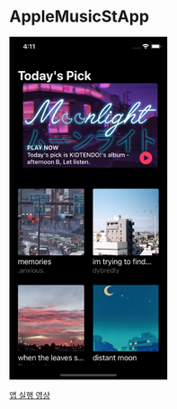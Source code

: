 # AppleMusicStApp

<img src="https://github.com/SW-H/AppleMusicStApp/blob/main/Simulator%20Screen%20Shot%20-%20iPhone%2011%20Pro%20-%202021-02-22%20at%2016.11.00.png" width="281" height="609">

[앱 실행 영상](https://blog.naver.com/hsw08/222252785044)   
